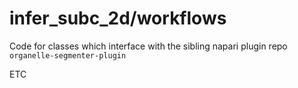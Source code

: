 # infer_subc_2d/workflows

Code for classes which interface with the sibling napari plugin repo `organelle-segmenter-plugin` 

ETC